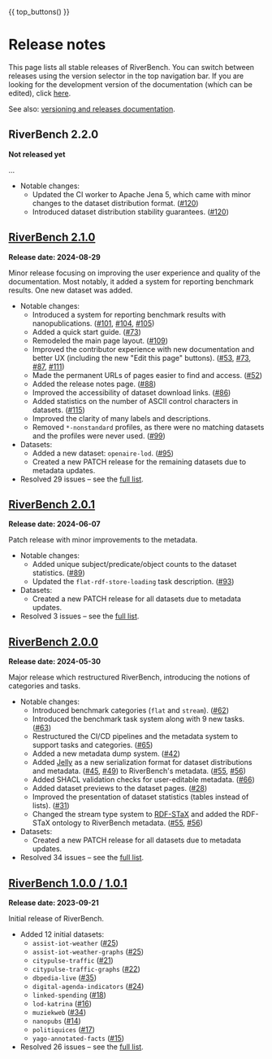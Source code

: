 {{ top_buttons() }}

# Release notes

This page lists all stable releases of RiverBench. You can switch between releases using the version selector in the top navigation bar. If you are looking for the development version of the documentation (which can be edited), click [here](https://w3id.org/riverbench/).

See also: [versioning and releases documentation](documentation/versioning.md).

## RiverBench 2.2.0

**Not released yet**

...

- Notable changes:
    - Updated the CI worker to Apache Jena 5, which came with minor changes to the dataset distribution format. ([#120](https://github.com/RiverBench/RiverBench/issues/120))
    - Introduced dataset distribution stability guarantees. ([#120](https://github.com/RiverBench/RiverBench/issues/120))


## [RiverBench 2.1.0](https://w3id.org/riverbench/v/2.1.0)

**Release date: 2024-08-29**

Minor release focusing on improving the user experience and quality of the documentation. Most notably, it added a system for reporting benchmark results. One new dataset was added.

- Notable changes:
    - Introduced a system for reporting benchmark results with nanopublications. ([#101](https://github.com/RiverBench/RiverBench/issues/101), [#104](https://github.com/RiverBench/RiverBench/issues/104), [#105](https://github.com/RiverBench/RiverBench/issues/105))
    - Added a quick start guide. ([#73](https://github.com/RiverBench/RiverBench/issues/73))
    - Remodeled the main page layout. ([#109](https://github.com/RiverBench/RiverBench/issues/109))
    - Improved the contributor experience with new documentation and better UX (including the new "Edit this page" buttons). ([#53](https://github.com/RiverBench/RiverBench/issues/53), [#73](https://github.com/RiverBench/RiverBench/issues/73), [#87](https://github.com/RiverBench/RiverBench/issues/87), [#111](https://github.com/RiverBench/RiverBench/issues/111))
    - Made the permanent URLs of pages easier to find and access. ([#52](https://github.com/RiverBench/RiverBench/issues/52))
    - Added the release notes page. ([#88](https://github.com/RiverBench/RiverBench/issues/88))
    - Improved the accessibility of dataset download links. ([#86](https://github.com/RiverBench/RiverBench/issues/86))
    - Added statistics on the number of ASCII control characters in datasets. ([#115](https://github.com/RiverBench/RiverBench/issues/115))
    - Improved the clarity of many labels and descriptions.
    - Removed `*-nonstandard` profiles, as there were no matching datasets and the profiles were never used. ([#99](https://github.com/RiverBench/RiverBench/issues/99))
- Datasets:
    - Added a new dataset: `openaire-lod`. ([#95](https://github.com/RiverBench/RiverBench/issues/95))
    - Created a new PATCH release for the remaining datasets due to metadata updates.
- Resolved 29 issues – see the [full list](https://github.com/RiverBench/RiverBench/milestone/4?closed=1).

## [RiverBench 2.0.1](https://w3id.org/riverbench/v/2.0.1)

**Release date: 2024-06-07**

Patch release with minor improvements to the metadata.

- Notable changes:
    - Added unique subject/predicate/object counts to the dataset statistics. ([#89](https://github.com/RiverBench/RiverBench/issues/89))
    - Updated the `flat-rdf-store-loading` task description. ([#93](https://github.com/RiverBench/RiverBench/issues/93))
- Datasets:
    - Created a new PATCH release for all datasets due to metadata updates.
- Resolved 3 issues – see the [full list](https://github.com/RiverBench/RiverBench/milestone/5?closed=1).

## [RiverBench 2.0.0](https://w3id.org/riverbench/v/2.0.0)

**Release date: 2024-05-30**

Major release which restructured RiverBench, introducing the notions of categories and tasks.

- Notable changes:
    - Introduced benchmark categories (`flat` and `stream`). ([#62](https://github.com/RiverBench/RiverBench/issues/62))
    - Introduced the benchmark task system along with 9 new tasks. ([#63](https://github.com/RiverBench/RiverBench/issues/63))
    - Restructured the CI/CD pipelines and the metadata system to support tasks and categories. ([#65](https://github.com/RiverBench/RiverBench/issues/65))
    - Added a new metadata dump system. ([#42](https://github.com/RiverBench/RiverBench/issues/42))
    - Added [Jelly](https://w3id.org/jelly) as a new serialization format for dataset distributions and metadata. ([#45](https://github.com/RiverBench/RiverBench/issues/45), [#49](https://github.com/RiverBench/RiverBench/issues/49))
    to RiverBench's metadata. ([#55](https://github.com/RiverBench/RiverBench/issues/55), [#56](https://github.com/RiverBench/RiverBench/issues/56))
    - Added SHACL validation checks for user-editable metadata. ([#66](https://github.com/RiverBench/RiverBench/issues/66))
    - Added dataset previews to the dataset pages. ([#28](https://github.com/RiverBench/RiverBench/issues/28))
    - Improved the presentation of dataset statistics (tables instead of lists). ([#31](https://github.com/RiverBench/RiverBench/issues/31))
    - Changed the stream type system to [RDF-STaX](https://w3id.org/stax) and added the RDF-STaX ontology to RiverBench metadata. ([#55](https://github.com/RiverBench/RiverBench/issues/55), [#56](https://github.com/RiverBench/RiverBench/issues/56))
- Datasets:
    - Created a new PATCH release for all datasets due to metadata updates.
- Resolved 34 issues – see the [full list](https://github.com/RiverBench/RiverBench/milestone/2?closed=1).

## [RiverBench 1.0.0 / 1.0.1](https://w3id.org/riverbench/v/1.0.1)

**Release date: 2023-09-21**

Initial release of RiverBench.

- Added 12 initial datasets:
    - `assist-iot-weather` ([#25](https://github.com/RiverBench/RiverBench/issues/25))
    - `assist-iot-weather-graphs` ([#25](https://github.com/RiverBench/RiverBench/issues/25))
    - `citypulse-traffic` ([#21](https://github.com/RiverBench/RiverBench/issues/21))
    - `citypulse-traffic-graphs` ([#22](https://github.com/RiverBench/RiverBench/issues/22))
    - `dbpedia-live` ([#35](https://github.com/RiverBench/RiverBench/issues/35))
    - `digital-agenda-indicators` ([#24](https://github.com/RiverBench/RiverBench/issues/24))
    - `linked-spending` ([#18](https://github.com/RiverBench/RiverBench/issues/18))
    - `lod-katrina` ([#16](https://github.com/RiverBench/RiverBench/issues/16))
    - `muziekweb` ([#34](https://github.com/RiverBench/RiverBench/issues/34))
    - `nanopubs` ([#14](https://github.com/RiverBench/RiverBench/issues/14))
    - `politiquices` ([#17](https://github.com/RiverBench/RiverBench/issues/17))
    - `yago-annotated-facts` ([#15](https://github.com/RiverBench/RiverBench/issues/15))
- Resolved 26 issues – see the [full list](https://github.com/RiverBench/RiverBench/milestone/1?closed=1).    
